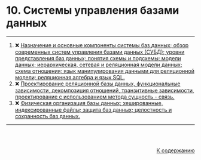 #

<div id="md-top">
  <h1>10. Системы управления базами данных</h1>
</div>

<hr/>
<ol>
  <li>❌ <a href="#1"> Назначение и основные компоненты системы баз данных; обзор современных систем управления базами данных (СУБД); уровни представления баз данных; понятия схемы и подсхемы; модели данных; иерархическая, сетевая и реляционная модели данных; схема отношения; язык манипулирования данными для реляционной модели; реляционная алгебра и язык SQL. </a></li>
  <li>❌ <a href="#2"> Проектирование реляционной базы данных, функциональные зависимости, декомпозиция отношений, транзитивные зависимости, проектирование с использованием метода сущность - связь. </a></li>
  <li>❌ <a href="#3"> Физическая организация базы данных; хешированные, индексированные файлы; защита баз данных; целостность и сохранность баз данных. </a></li>
</ol>
<hr/>
<br />

##

<p align="right"><a href="#md-top">К содержанию</a></p>
